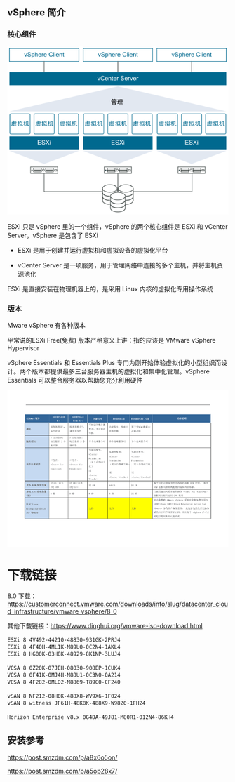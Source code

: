 ## vSphere 简介

### 核心组件

![img](./.assets/vSphere简介/20210221120348596.png)

ESXi 只是 vSphere 里的一个组件，vSphere 的两个核心组件是 ESXi 和 vCenter Server，vSphere 是包含了 ESXi

- ESXi 是用于创建并运行虚拟机和虚拟设备的虚拟化平台

- vCenter Server 是一项服务，用于管理网络中连接的多个主机，并将主机资源池化

ESXi 是直接安装在物理机器上的，是采用 Linux 内核的虚拟化专用操作系统

### 版本

Mware vSphere 有各种版本

平常说的ESXi Free(免费) 版本严格意义上讲：指的应该是 VMware vSphere Hypervisor

vSphere Essentials 和 Essentials Plus 专门为刚开始体验虚拟化的小型组织而设计。两个版本都提供最多三台服务器主机的虚拟化和集中化管理。vSphere Essentials 可以整合服务器以帮助您充分利用硬件

![img](./.assets/vSphere简介/af70bb8a-87a2-4a06-844c-933f4d9db9f11.png)

# 下载链接

8.0 下载：<https://customerconnect.vmware.com/downloads/info/slug/datacenter_cloud_infrastructure/vmware_vsphere/8_0>

其他下载链接：<https://www.dinghui.org/vmware-iso-download.html>

```
ESXi 8 4V492-44210-48830-931GK-2PRJ4
ESXi 8 4F40H-4ML1K-M89U0-0C2N4-1AKL4
ESXi 8 HG00K-03H8K-48929-8K1NP-3LUJ4

VCSA 8 0Z20K-07JEH-08030-908EP-1CUK4
VCSA 8 0F41K-0MJ4H-M88U1-0C3N0-0A214
VCSA 8 4F282-0MLD2-M8869-T89G0-CF240
 
vSAN 8 NF212-08H0K-488X8-WV9X6-1F024
vSAN 8 witness JF61H-48K8K-488X9-W98Z0-1FH24

Horizon Enterprise v8.x 0G4DA-49J81-M80R1-012N4-86KH4
```

## 安装参考

<https://post.smzdm.com/p/a8x6o5on/>

<https://post.smzdm.com/p/a5op28x7/>

